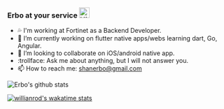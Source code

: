 ### Erbo at your service <img src='https://qpluspicture.oss-cn-beijing.aliyuncs.com/6LjjQA/Hi.gif' alt='Hi' width="24"/> 



- 💦 I'm working at Fortinet as a Backend Developer.
- 🔭 I’m currently working on flutter native apps/webs learning dart, Go, Angular.
- 👯 I’m looking to collaborate on iOS/android native app.
- 	:trollface:  Ask me about anything, but I will not answer you.
- 📫 How to reach me: shanerbo@gmail.com


![Erbo's github stats](https://github-readme-stats.vercel.app/api?username=shanerbo&show_icons=true&count_private=true&include_all_commits=true&custom_title=dang!!%21&hide_border=true&theme=tokyonight)

[![willianrod's wakatime stats](https://github-readme-stats.vercel.app/api/wakatime?username=shanerbo)](https://github.com/anuraghazra/github-readme-stats)

